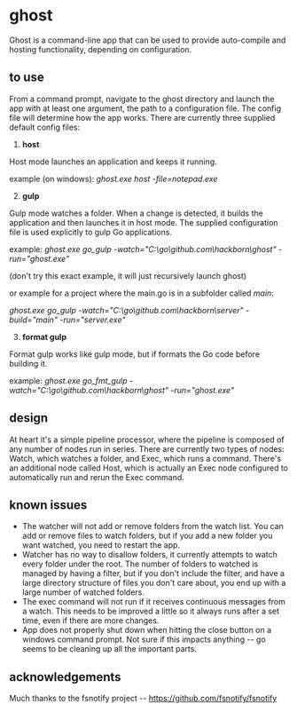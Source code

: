 # ghost

Ghost is a command-line app that can be used to provide auto-compile and hosting functionality, depending on configuration.

## to use

From a command prompt, navigate to the ghost directory and launch the app with at least one argument, the path to a configuration file. The config file will determine how the app works. There are currently three supplied default config files:

1. **host**

Host mode launches an application and keeps it running.

example (on windows): *ghost.exe host -file=notepad.exe*

2. **gulp**

Gulp mode watches a folder. When a change is detected, it builds the application and then launches it in host mode. The supplied configuration file is used explicitly to gulp Go applications.

example: *ghost.exe go_gulp -watch="C:\go\github.com\hackborn\ghost" -run="ghost.exe"*

(don't try this exact example, it will just recursively launch ghost)

or example for a project where the main.go is in a subfolder called *main*:

*ghost.exe go_gulp -watch="C:\go\github.com\hackborn\server" -build="main" -run="server.exe"*

3. **format gulp**

Format gulp works like gulp mode, but if formats the Go code before building it.

example: *ghost.exe go_fmt_gulp -watch="C:\go\github.com\hackborn\ghost" -run="ghost.exe"*

## design

At heart it's a simple pipeline processor, where the pipeline is composed of any number of nodes run in series. There are currently two types of nodes: Watch, which watches a folder, and Exec, which runs a command. There's an additional node called Host, which is actually an Exec node configured to automatically run and rerun the Exec command.

## known issues

* The watcher will not add or remove folders from the watch list. You can add or remove files to watch folders, but if you add a new folder you want watched, you need to restart the app.
* Watcher has no way to disallow folders, it currently attempts to watch every folder under the root. The number of folders to watched is managed by having a filter, but if you don't include the filter, and have a large directory structure of files you don't care about, you end up with a large number of watched folders.
* The exec command will not run if it receives continuous messages from a watch. This needs to be improved a little so it always runs after a set time, even if there are more changes.
* App does not properly shut down when hitting the close button on a windows command prompt. Not sure if this impacts anything -- go seems to be cleaning up all the important parts.

## acknowledgements
Much thanks to the fsnotify project -- https://github.com/fsnotify/fsnotify
